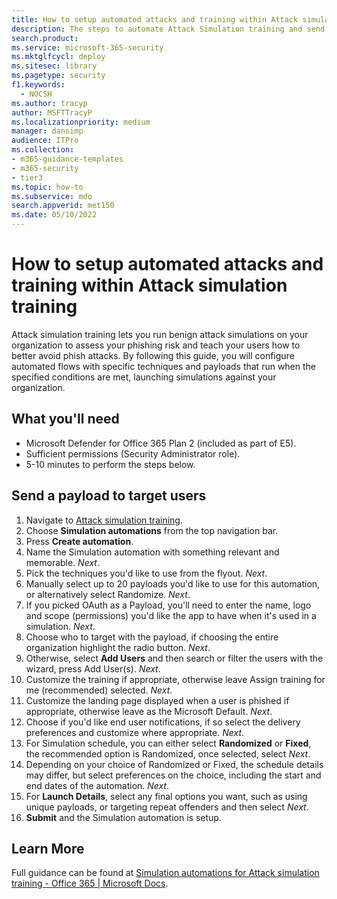 ```yaml
---
title: How to setup automated attacks and training within Attack simulation training 
description: The steps to automate Attack Simulation training and send a payload to target users. By following this guide, you will learn to create automated attack flows with specific techniques and payloads.
search.product: 
ms.service: microsoft-365-security
ms.mktglfcycl: deploy
ms.sitesec: library
ms.pagetype: security
f1.keywords: 
  - NOCSH
ms.author: tracyp
author: MSFTTracyP
ms.localizationpriority: medium
manager: dansimp
audience: ITPro
ms.collection: 
- m365-guidance-templates
- m365-security
- tier3
ms.topic: how-to
ms.subservice: mdo
search.appverid: met150
ms.date: 05/10/2022
---
```


# How to setup automated attacks and training within Attack simulation training

Attack simulation training lets you run benign attack simulations on your organization to assess your phishing risk and teach your users how to better avoid phish attacks. By following this guide, you will configure automated flows with specific techniques and payloads that run when the specified conditions are met, launching simulations against your organization.

## What you'll need

- Microsoft Defender for Office 365 Plan 2 (included as part of E5).
- Sufficient permissions (Security Administrator role).
- 5-10 minutes to perform the steps below.

## Send a payload to target users

1. Navigate to [Attack simulation training](https://security.microsoft.com/attacksimulator).
1. Choose **Simulation automations** from the top navigation bar.
1. Press **Create automation**.
1. Name the Simulation automation with something relevant and memorable. *Next*.
1. Pick the techniques you'd like to use from the flyout. *Next*.
1. Manually select up to 20 payloads you'd like to use for this automation, or alternatively select Randomize. *Next*.
1. If you picked OAuth as a Payload, you'll need to enter the name, logo and scope (permissions) you'd like the app to have when it's used in a simulation. *Next*.
1. Choose who to target with the payload, if choosing the entire organization highlight the radio button. *Next*.
1. Otherwise, select **Add Users** and then search or filter the users with the wizard, press Add User(s). *Next*.
1. Customize the training if appropriate, otherwise leave Assign training for me (recommended) selected. *Next*.
1. Customize the landing page displayed when a user is phished if appropriate, otherwise leave as the Microsoft Default. *Next*.
1. Choose if you'd like end user notifications, if so select the delivery preferences and customize where appropriate. *Next*.
1. For Simulation schedule, you can either select **Randomized** or **Fixed**, the recommended option is Randomized, once selected, select *Next*.
1. Depending on your choice of Randomized or Fixed, the schedule details may differ, but select preferences on the choice, including the start and end dates of the automation. *Next*.
1. For **Launch Details**, select any final options you want, such as using unique payloads, or targeting repeat offenders and then select *Next*.
1. **Submit** and the Simulation automation is setup.

## Learn More

Full guidance can be found at [Simulation automations for Attack simulation training - Office 365 | Microsoft Docs](../../office-365-security/attack-simulation-training-simulation-automations.md).

